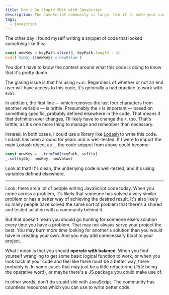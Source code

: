 ```yaml
---
title: Don't Do Stupid Shit with JavaScript
description: The JavaScript community is large. Use it to make your code better.
tags:
  - javascript
---
```


The other day I found myself writing a snippet of code that looked _something_ like this:

```js
const newKey = keyPath.slice(0, keyPath.length - 4)
eval(`myObj.${newKey} = newValue`)
```

You don't have to know the context around what this code is doing to know that it's pretty dumb.

The glaring issue is that I'm using `eval`. Regardless of whether or not an end user will have access to this code, it's generally a bad practice to work with `eval`.

In addition, the first line — which removes the last four characters from another variable — is brittle. Presumably the `4` is important — based on something specific, probably defined elsewhere in the code. That means if that definition ever changes, I'll likely have to change the `4`, too. That's brittle, as it's one more thing to manage and remember than necessary.

Instead, in both cases, I could use a library like [Lodash](https://lodash.com) to write this code. Lodash has been around for years and is well-tested. If I were to import the main Lodash object as `_`, the code snippet from above could become:

```js
const newKey = _.trimEnd(keyPath, suffix)
_.set(myObj, newKey, newValue)
```

Look at that! It's clean, the underlying code is well-tested, and it's using variables defined elsewhere.

---

Look, there are a lot of people writing JavaScript code today. When you come across a problem, it's likely that someone has solved a very similar problem or has a better way of achieving the desired result. It's also likely so many people have solved the same sort of problem that there's a shared and tested solution with a community behind it.

But that doesn't mean you should go hunting for someone else's solution every time you have a problem. That may not always serve your project the best. You may burn more time looking for another's solution than you would have in creating your own. And you may add unnecessary bloat to your project.

What I mean is that you should **operate with balance**. When you find yourself wrangling to get some basic logical function to work, or when you look back at your code and feel like there must be a better way, there probably is. In some cases that may just be a little refactoring (_little_ being the operative word), or maybe there's a JS package you could make use of.

In other words, don't do stupid shit with JavaScript. The community has countless resources which you can use to write better code.
